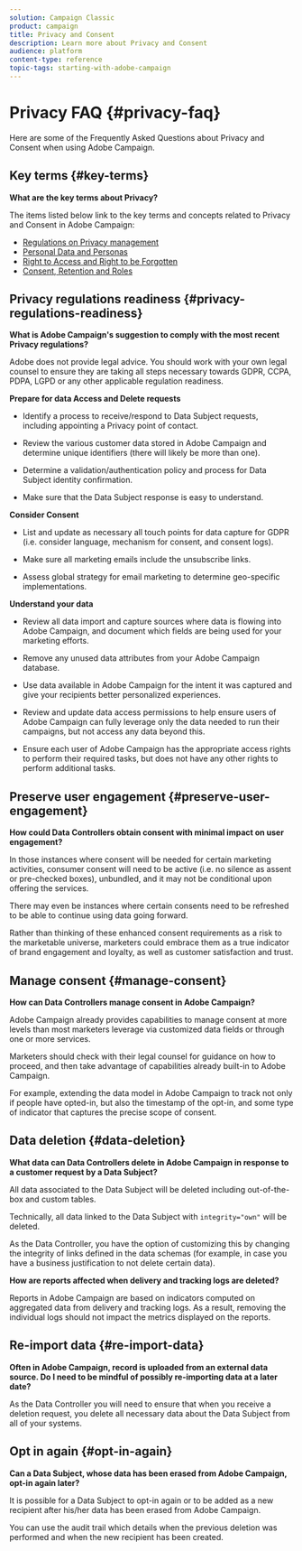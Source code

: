 ```yaml
---
solution: Campaign Classic
product: campaign
title: Privacy and Consent
description: Learn more about Privacy and Consent
audience: platform
content-type: reference
topic-tags: starting-with-adobe-campaign
---
```


# Privacy FAQ {#privacy-faq}

Here are some of the Frequently Asked Questions about Privacy and Consent when using Adobe Campaign.

## Key terms {#key-terms}

**What are the key terms about Privacy?**

The items listed below link to the key terms and concepts related to Privacy and Consent in Adobe Campaign:

* [Regulations on Privacy management](../../platform/using/privacy-management.md#privacy-management-regulations)
* [Personal Data and Personas](../../platform/using/privacy-and-recommendations.md#personal-data)
* [Right to Access and Right to be Forgotten](../../platform/using/privacy-management.md#right-access-forgotten)
* [Consent, Retention and Roles](../../platform/using/privacy-management.md#consent-retention-roles)

## Privacy regulations readiness {#privacy-regulations-readiness}

**What is Adobe Campaign's suggestion to comply with the most recent Privacy regulations?**

Adobe does not provide legal advice. You should work with your own legal counsel to ensure they are taking all steps necessary towards GDPR, CCPA, PDPA, LGPD or any other applicable regulation readiness.

**Prepare for data Access and Delete requests**

* Identify a process to receive/respond to Data Subject requests, including appointing a Privacy point of contact.

* Review the various customer data stored in Adobe Campaign and determine unique identifiers (there will likely be more than one).

* Determine a validation/authentication policy and process for Data Subject identity confirmation.

* Make sure that the Data Subject response is easy to understand.

**Consider Consent**

* List and update as necessary all touch points for data capture for GDPR (i.e. consider language, mechanism for consent, and consent logs).

* Make sure all marketing emails include the unsubscribe links.

* Assess global strategy for email marketing to determine geo-specific implementations.

**Understand your data**

* Review all data import and capture sources where data is flowing into Adobe Campaign, and document which fields are being used for your marketing efforts.

* Remove any unused data attributes from your Adobe Campaign database.

* Use data available in Adobe Campaign for the intent it was captured and give your recipients better personalized experiences.

* Review and update data access permissions to help ensure users of Adobe Campaign can fully leverage only the data needed to run their campaigns, but not access any data beyond this.

* Ensure each user of Adobe Campaign has the appropriate access rights to perform their required tasks, but does not have any other rights to perform additional tasks.

## Preserve user engagement {#preserve-user-engagement}

**How could Data Controllers obtain consent with minimal impact on user engagement?**

In those instances where consent will be needed for certain marketing activities, consumer consent will need to be active (i.e. no silence as assent or pre-checked boxes), unbundled, and it may not be conditional upon offering the services.

There may even be instances where certain consents need to be refreshed to be able to continue using data going forward.

Rather than thinking of these enhanced consent requirements as a risk to the marketable universe, marketers could embrace them as a true indicator of brand engagement and loyalty, as well as customer satisfaction and trust.

## Manage consent {#manage-consent}

**How can Data Controllers manage consent in Adobe Campaign?**

Adobe Campaign already provides capabilities to manage consent at more levels than most marketers leverage via customized data fields or through one or more services.

Marketers should check with their legal counsel for guidance on how to proceed, and then take advantage of capabilities already built-in to Adobe Campaign.

For example, extending the data model in Adobe Campaign to track not only if people have opted-in, but also the timestamp of the opt-in, and some type of indicator that captures the precise scope of consent.

## Data deletion {#data-deletion}

**What data can Data Controllers delete in Adobe Campaign in response to a customer request by a Data Subject?**

All data associated to the Data Subject will be deleted including out-of-the-box and custom tables.

Technically, all data linked to the Data Subject with `integrity="own"` will be deleted.

As the Data Controller, you have the option of customizing this by changing the integrity of links defined in the data schemas (for example, in case you have a business justification to not delete certain data).

**How are reports affected when delivery and tracking logs are deleted?**

Reports in Adobe Campaign are based on indicators computed on aggregated data from delivery and tracking logs. As a result, removing the individual logs should not impact the metrics displayed on the reports.

## Re-import data {#re-import-data}

**Often in Adobe Campaign, record is uploaded from an external data source. Do I need to be mindful of possibly re-importing data at a later date?**

As the Data Controller you will need to ensure that when you receive a deletion request, you delete all necessary data about the Data Subject from all of your systems.

## Opt in again {#opt-in-again}

**Can a Data Subject, whose data has been erased from Adobe Campaign, opt-in again later?**

It is possible for a Data Subject to opt-in again or to be added as a new recipient after his/her data has been erased from Adobe Campaign.

You can use the audit trail which details when the previous deletion was performed and when the new recipient has been created.